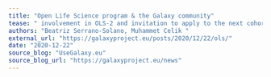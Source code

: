 ```yaml
---
title: "Open Life Science program & the Galaxy community"
tease: " involvement in OLS-2 and invitation to apply to the next cohort"
authors: "Beatriz Serrano-Solano, Muhammet Celik "
external_url: "https://galaxyproject.eu/posts/2020/12/22/ols/"
date: "2020-12-22"
source_blog: "UseGalaxy.eu"
source_blog_url: "https://galaxyproject.eu/news"
---
```

